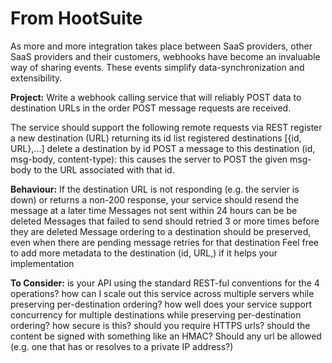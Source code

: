 # From HootSuite # 

As more and more integration takes place between SaaS providers, other SaaS providers and their customers, webhooks have become an invaluable way of sharing events.  These events simplify data-synchronization and extensibility.  

**Project:** 
Write a webhook calling service that will reliably POST data to destination URLs in the order POST message requests are received. 

The service should support the following remote requests via REST 
register a new destination (URL) returning its id 
list registered destinations [{id, URL},...] 
delete a destination by id 
POST a message to this destination (id, msg-body, content-type): this causes the server to POST the given msg-body to the URL associated with that id.  

**Behaviour:** 
If the destination URL is not responding (e.g. the servier is down) or returns a non-200 response, your service should resend the message at a later time 
Messages not sent within 24 hours can be be deleted 
Messages that failed to send should retried 3 or more times before they are deleted 
Message ordering to a destination should be preserved, even when there are pending message retries for that destination 
Feel free to add more metadata to the destination (id, URL,) if it helps your implementation 

**To Consider:** 
is your API using the standard REST-ful conventions for the 4 operations? 
how can I scale out this service across multiple servers while preserving per-destination ordering? 
how well does your service support concurrency for multiple destinations while preserving per-destination ordering? 
how secure is this? should you require HTTPS urls? should the content be signed with something like an HMAC?  Should any url be allowed (e.g. one that has or resolves to a private IP address?)